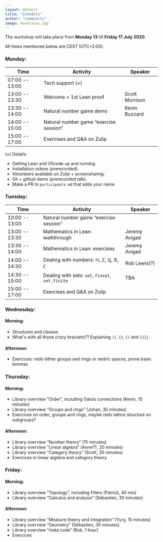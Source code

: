 ```yaml
---
layout: default
title: "Schedule"
author: "Community"
image: mountains.jpg
---
```


The workshop will take place from **Monday 13** till **Friday 17 July 2020**.

All times mentioned below are CEST (UTC+2:00).

### Monday:

Time | Activity | Speaker
---- | -------- | -------
07:00 -- 13:00 | Tech support (×) |
13:00 -- 13:30 | Welcome + 1st Lean proof | Scott Morrison
13:30 -- 14:00 | Natural number game demo | Kevin Buzzard
14:00 -- 15:00 | Natural number game “exercise session” |
15:00 -- 17:00 | Exercises and Q&A on Zulip |

(×) Details:

* Getting Lean and VScode up and running.
* Installation videos (prerecorded).
* Volunteers available on Zulip + screensharing.
* Git + github demo (prerecorded talk).
* Make a PR to `participants.md` that adds your name

### Tuesday: 

Time | Activity | Speaker
---- | -------- | -------
10:00 -- 13:00 | Natural number game “exercise session” |
13:00 -- 13:30 | Mathematics in Lean: walkthrough                 | Jeremy Avigad
13:30 -- 14:00 | Mathematics in Lean: exercises                   | Jeremy Avigad
14:00 -- 14:30 | Dealing with numbers: ℕ, ℤ, ℚ, ℝ, ℂ              | Rob Lewis(?)
14:30 -- 15:00 | Dealing with sets: `set`, `finset`, `set.finite` | TBA
15:00 -- 17:00 | Exercises and Q&A on Zulip |

### Wednesday:
####   Morning:
* Structures and classes
* What's with all those crazy brackets?? Explaining `()`, `{}`, `[]` and `{{}}`.
	
####   Afternoon:
* Exercices: redo either groups and rings or metric spaces, prove basic lemmas

### Thursday:
####   Morning:
* Library overview “Order”, including Galois connections (Kevin, 15 minutes)
* Library overview “Groups and rings” (Johan, 30 minutes)
* Exercices on order, groups and rings, maybe redo lattice structure on subgroups?
  
####  Afternoon:
	
* Library overview “Number theory” (15 minutes)
* Library overview “Linear algebra” (Anne??, 20 minutes)
* Library overview “Category theory” (Scott, 30 minutes)
* Exercices in linear algebra and category theory
	

### Friday:
####  Morning:
* Library overview “Topology”, including filters (Patrick, 45 min)
* Library overview “Calculus and analysis” (Sébastien, 30 minutes)

####   Afternoon:
* Library overview “Measure theory and integration” (Yury, 15 minutes)
* Library overview “Geometry” (Sébastien, 30 minutes)
* Library overview “meta code” (Rob, 1 hour)
* Exercices
